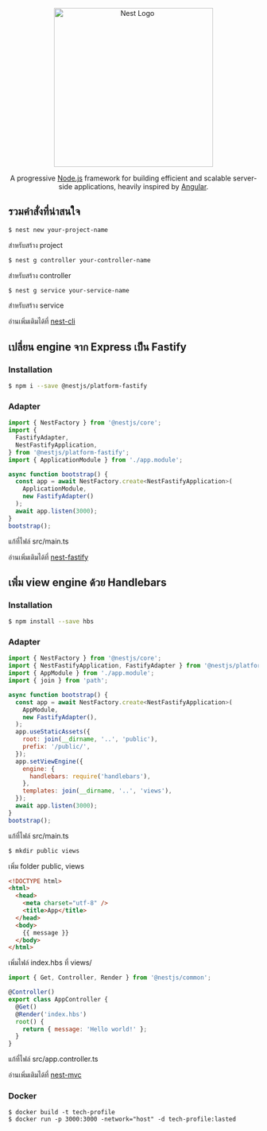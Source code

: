 <p align="center">
  <a href="http://nestjs.com/" target="blank"><img src="https://nestjs.com/img/logo_text.svg" width="320" alt="Nest Logo" /></a>
</p>
  
  <p align="center">A progressive <a href="http://nodejs.org" target="blank">Node.js</a> framework for building efficient and scalable server-side applications, heavily inspired by <a href="https://angular.io" target="blank">Angular</a>.</p>
    <p align="center">

## รวมคำสั่งที่น่าสนใจ

```bash
$ nest new your-project-name
```
สำหรับสร้าง project

```bash
$ nest g controller your-controller-name
```
สำหรับสร้าง controller

```bash
$ nest g service your-service-name
```
สำหรับสร้าง service

อ่านเพิ่มเติมได้ที่ [nest-cli](https://docs.nestjs.com/cli/usages)

## เปลี่ยน engine จาก Express เป็น Fastify

### Installation

```bash
$ npm i --save @nestjs/platform-fastify
```

### Adapter

```javascript
import { NestFactory } from '@nestjs/core';
import {
  FastifyAdapter,
  NestFastifyApplication,
} from '@nestjs/platform-fastify';
import { ApplicationModule } from './app.module';

async function bootstrap() {
  const app = await NestFactory.create<NestFastifyApplication>(
    ApplicationModule,
    new FastifyAdapter()
  );
  await app.listen(3000);
}
bootstrap();
```
แก้ที่ไฟล์ src/main.ts

อ่านเพิ่มเติมได้ที่ [nest-fastify](https://docs.nestjs.com/techniques/performance)

## เพิ่ม view engine ด้วย Handlebars

### Installation

```bash
$ npm install --save hbs
```

### Adapter

```javascript
import { NestFactory } from '@nestjs/core';
import { NestFastifyApplication, FastifyAdapter } from '@nestjs/platform-fastify';
import { AppModule } from './app.module';
import { join } from 'path';

async function bootstrap() {
  const app = await NestFactory.create<NestFastifyApplication>(
    AppModule,
    new FastifyAdapter(),
  );
  app.useStaticAssets({
    root: join(__dirname, '..', 'public'),
    prefix: '/public/',
  });
  app.setViewEngine({
    engine: {
      handlebars: require('handlebars'),
    },
    templates: join(__dirname, '..', 'views'),
  });
  await app.listen(3000);
}
bootstrap();
```
แก้ที่ไฟล์ src/main.ts

```bash
$ mkdir public views
```
เพิ่ม folder public, views


```html
<!DOCTYPE html>
<html>
  <head>
    <meta charset="utf-8" />
    <title>App</title>
  </head>
  <body>
    {{ message }}
  </body>
</html>
```
เพิ่มไฟล์ index.hbs ที่ views/

```javascript
import { Get, Controller, Render } from '@nestjs/common';

@Controller()
export class AppController {
  @Get()
  @Render('index.hbs')
  root() {
    return { message: 'Hello world!' };
  }
}
```
แก้ที่ไฟล์ src/app.controller.ts

อ่านเพิ่มเติมได้ที่ [nest-mvc](https://docs.nestjs.com/techniques/mvc)

### Docker

```shell script
$ docker build -t tech-profile
$ docker run -p 3000:3000 -network="host" -d tech-profile:lasted
```
